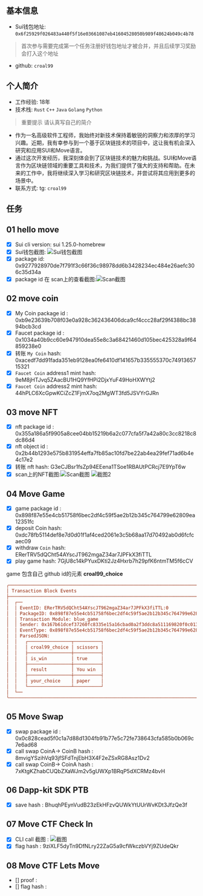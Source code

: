 ## 基本信息
- Sui钱包地址: `0x6f25929f026483a440f5f16e03661087eb41604528050b989f48624b049c4b78`
> 首次参与需要完成第一个任务注册好钱包地址才被合并，并且后续学习奖励会打入这个地址
- github: `croal99`

## 个人简介
- 工作经验: 18年
- 技术栈: `Rust` `C++` `Java` `Golang` `Python`
> 重要提示 请认真写自己的简介
- 作为一名高级软件工程师，我始终对新技术保持着敏锐的洞察力和浓厚的学习兴趣。近期，我有幸参与到一个基于区块链技术的项目中，这让我有机会深入研究和应用SUI和Move语言。
- 通过这次开发经历，我深刻体会到了区块链技术的魅力和挑战。SUI和Move语言作为区块链领域的重要工具和技术，为我们提供了强大的支持和帮助。在未来的工作中，我将继续深入学习和研究区块链技术，并尝试将其应用到更多的场景中。
- 联系方式: tg: `croal99` 

## 任务

##   01 hello move  
- [x] Sui cli version: sui 1.25.0-homebrew
- [x] Sui钱包截图: ![Sui钱包截图](./images/task_01_image_01.png)
- [x] package id: 0x9277928970de7f791f3c66f36c98978dd6b3428234ec484e26aefc306c35d34a
- [X] package id 在 scan上的查看截图:![Scan截图](./images/task_01_image_02.png)

##   02 move coin
- [x] My Coin package id : 0xb9e23639b708f03e0a928c362436406dca9cf4ccc28af29f4388bc3894bcb3cd
- [x] Faucet package id : 0x1034a40b9cc60e947910dea55e8c3a68421460d105bec425328a9f64859238e0
- [x] 转账 `My Coin` hash: 0xacedf7dd91fada351eb9128ea0fe6410df141657b335555370c7491365715321
- [x] `Faucet Coin` address1 mint hash: 9eM8jHTJvq5ZAacBU1HQ9YfHPi2DjxYuF49HoHXWYtj2
- [x] `Faucet Coin` address2 mint hash: 44hPLC6XcGpwKCiZcZ1FjmX7oq2MgWT3fd5JSVYrGJRn

##   03 move NFT
- [x] nft package id : 0x355a186a5f9905a8cee04bb15219b6a2c077cfa5f7a42a80c3cc8218c8dc86d4
- [x] nft object id : 0x2b44b1293e575b831954effa7fb85ac10fd7be22ab4ea29fef71ad6b4e4c17e2
- [x] 转账 nft  hash: G3eCJBsr1fsZp94EEena1TSoe1RBAUtPCRcj7E9YpT6w
- [x] scan上的NFT截图:![Scan截图](./images/task_03_image_01.png) ![截图2](./images/task_03_image_02.png)

##   04 Move Game
- [x] game package id : 0x898f87e55e4cb51758f6bec2df4c59f5ae2b12b345c764799e62809ea12351fc
- [x] deposit Coin hash: 0xdc78fb5114def8e7d0d01f1af4ced2061e3c5b68aa17d70492ab0d6fcfcaec09
- [x] withdraw `Coin` hash: ERerTRV5dQCht54AYscJT962mgaZ34ar7JPFkX3fiTTL
- [x] play game hash: 7GjU8c14kPYuxDKti2Jz4Hxrb7h29pfK6ntmTM5f6cCV

game 包含自己 github id的元素 **croal99_choice**
```ini
╭────────────────────────────────────────────────────────────────────────────────────────────────────────────────╮
│ Transaction Block Events                                                                                       │
├────────────────────────────────────────────────────────────────────────────────────────────────────────────────┤
│  ┌──                                                                                                           │
│  │ EventID: ERerTRV5dQCht54AYscJT962mgaZ34ar7JPFkX3fiTTL:0                                                     │
│  │ PackageID: 0x898f87e55e4cb51758f6bec2df4c59f5ae2b12b345c764799e62809ea12351fc                               │
│  │ Transaction Module: blue_game                                                                               │
│  │ Sender: 0x167b61dcef37260fc8335e15a16cbad0a2f3ddc8a511169820f0c013396f205b                                  │
│  │ EventType: 0x898f87e55e4cb51758f6bec2df4c59f5ae2b12b345c764799e62809ea12351fc::blue_game::GamingResultEvent │
│  │ ParsedJSON:                                                                                                 │
│  │   ┌────────────────┬──────────┐                                                                             │
│  │   │ croal99_choice │ scissors │                                                                             │
│  │   ├────────────────┼──────────┤                                                                             │
│  │   │ is_win         │ true     │                                                                             │
│  │   ├────────────────┼──────────┤                                                                             │
│  │   │ result         │ You win  │                                                                             │
│  │   ├────────────────┼──────────┤                                                                             │
│  │   │ your_choice    │ paper    │                                                                             │
│  │   └────────────────┴──────────┘                                                                             │
│  └──                                                                                                           │
╰────────────────────────────────────────────────────────────────────────────────────────────────────────────────╯

```


##   05 Move Swap
- [x] swap package id : 0x0c828cead5f0c1a7d88d1304fb91b77e5c72fe738643cfa585b0b069c7e6ad68
- [x] call swap CoinA-> CoinB  hash : 8mvigYSzihVq93jfSFdTnjEbH3X4F2eZSxRG8Asz1Dv2
- [x] call swap CoinB-> CoinA  hash : 7xKtgKZhabCUQbZXaWJm2v5gUWXp1BRqP5dXCRMz4bvH

##   06 Dapp-kit SDK PTB
- [x] save hash : BhuqhPEynVudB23zEkHFzvQUWkYtUUrWvKDt3JfzQe3f

##   07 Move CTF Check In
- [x] CLI call 截图 : ![截图](./images/task_07_image.png)
- [x] flag hash : 9ziXLF5dyTn9DfNLry22ZaG5a9cfWkczbVYj9ZUdeQkr

##   08 Move CTF Lets Move
- [] proof :
- [] flag hash :
